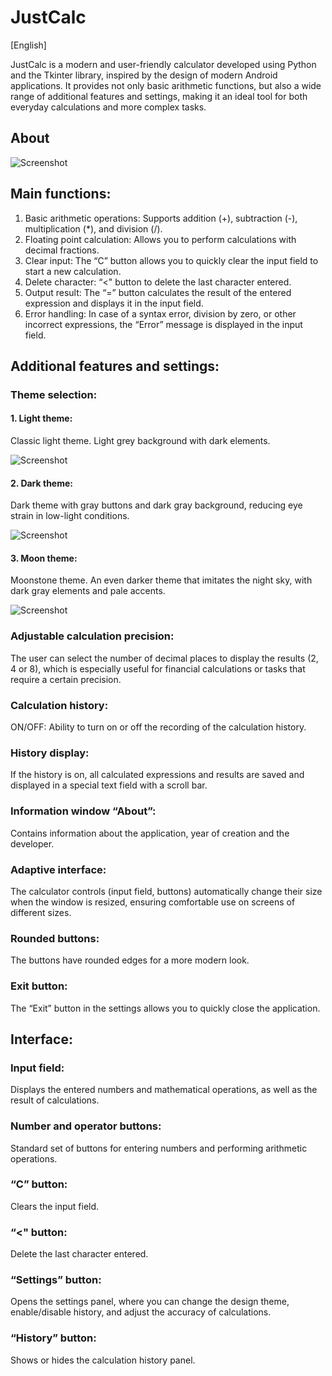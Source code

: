 # JustCalc
[English]

JustCalc is a modern and user-friendly calculator developed using Python and the Tkinter library, inspired by the design of modern Android applications. It provides not only basic arithmetic functions, but also a wide range of additional features and settings, making it an ideal tool for both everyday calculations and more complex tasks.

## About
![Screenshot](https://i.postimg.cc/RCyt1fks/018b29a286af51864a41c6d519139749-fotor-202506135237.jpg)

## Main functions:

1. Basic arithmetic operations: 
Supports addition (+), subtraction (-), multiplication (*), and division (/).
2. Floating point calculation: 
Allows you to perform calculations with decimal fractions.
3. Clear input: 
The “C” button allows you to quickly clear the input field to start a new calculation.
4. Delete character:
“<" button to delete the last character entered.
6. Output result: 
The “=” button calculates the result of the entered expression and displays it in the input field.
7. Error handling: 
In case of a syntax error, division by zero, or other incorrect expressions, the “Error” message is displayed in the input field.

## Additional features and settings:

### Theme selection:
#### 1. Light theme:
Classic light theme. Light grey background with dark elements.

![Screenshot](https://i.postimg.cc/RCyt1fks/018b29a286af51864a41c6d519139749-fotor-202506135237.jpg)

#### 2. Dark theme:
Dark theme with gray buttons and dark gray background, reducing eye strain in low-light conditions.

![Screenshot](https://i.postimg.cc/C1my8kmm/018b29a286af51864a41c6d519139749-fotor-2025061352647.jpg)

#### 3. Moon theme:
Moonstone theme. An even darker theme that imitates the night sky, with dark gray elements and pale accents.

![Screenshot](https://i.postimg.cc/kGBHtZVg/018b29a286af51864a41c6d519139749-fotor-2025061353050.jpg)

### Adjustable calculation precision:
The user can select the number of decimal places to display the results (2, 4 or 8), which is especially useful for financial calculations or tasks that require a certain precision.

### Calculation history:
ON/OFF: Ability to turn on or off the recording of the calculation history.

### History display:
If the history is on, all calculated expressions and results are saved and displayed in a special text field with a scroll bar.
    
### Information window “About”:
Contains information about the application, year of creation and the developer.

### Adaptive interface:
The calculator controls (input field, buttons) automatically change their size when the window is resized, ensuring comfortable use on screens of different sizes.

### Rounded buttons:
The buttons have rounded edges for a more modern look.

### Exit button:
The “Exit” button in the settings allows you to quickly close the application.

## Interface:

### Input field: 
Displays the entered numbers and mathematical operations, as well as the result of calculations.

### Number and operator buttons: 
Standard set of buttons for entering numbers and performing arithmetic operations.

### “C” button: 
Clears the input field.

### “<" button:
Delete the last character entered.

### “Settings” button: 
Opens the settings panel, where you can change the design theme, enable/disable history, and adjust the accuracy of calculations.

### “History” button: 
Shows or hides the calculation history panel.






